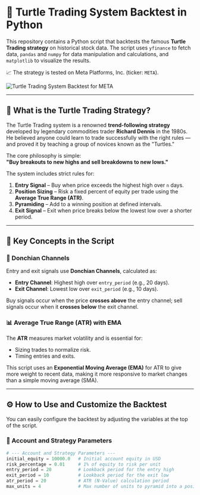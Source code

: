 # 🐢 Turtle Trading System Backtest in Python

This repository contains a Python script that backtests the famous **Turtle Trading strategy** on historical stock data. The script uses `yfinance` to fetch data, `pandas` and `numpy` for data manipulation and calculations, and `matplotlib` to visualize the results.

📈 The strategy is tested on Meta Platforms, Inc. (ticker: `META`).

![Turtle Trading System Backtest for META](https://github.com/user-attachments/assets/b6a71ab1-b552-47de-af4c-68788e0e37d5)

---

## 🧠 What is the Turtle Trading Strategy?

The Turtle Trading system is a renowned **trend-following strategy** developed by legendary commodities trader **Richard Dennis** in the 1980s. He believed anyone could learn to trade successfully with the right rules — and proved it by teaching a group of novices known as the "Turtles."

The core philosophy is simple:  
**"Buy breakouts to new highs and sell breakdowns to new lows."**

The system includes strict rules for:

1. **Entry Signal** – Buy when price exceeds the highest high over `n` days.
2. **Position Sizing** – Risk a fixed percent of equity per trade using the **Average True Range (ATR)**.
3. **Pyramiding** – Add to a winning position at defined intervals.
4. **Exit Signal** – Exit when price breaks below the lowest low over a shorter period.

---

## 🔑 Key Concepts in the Script

### 📏 Donchian Channels

Entry and exit signals use **Donchian Channels**, calculated as:

- **Entry Channel**: Highest high over `entry_period` (e.g., 20 days).
- **Exit Channel**: Lowest low over `exit_period` (e.g., 10 days).

Buy signals occur when the price **crosses above** the entry channel; sell signals occur when it **crosses below** the exit channel.

### 📊 Average True Range (ATR) with EMA

The **ATR** measures market volatility and is essential for:

- Sizing trades to normalize risk.
- Timing entries and exits.

This script uses an **Exponential Moving Average (EMA)** for ATR to give more weight to recent data, making it more responsive to market changes than a simple moving average (SMA).

---

## ⚙️ How to Use and Customize the Backtest

You can easily configure the backtest by adjusting the variables at the top of the script.

### 🧪 Account and Strategy Parameters

```python
# --- Account and Strategy Parameters ---
initial_equity = 10000.0   # Initial account equity in USD
risk_percentage = 0.01     # 1% of equity to risk per unit
entry_period = 20          # Lookback period for the entry high
exit_period = 10           # Lookback period for the exit low
atr_period = 20            # ATR (N-Value) calculation period
max_units = 4              # Max number of units to pyramid into a position

